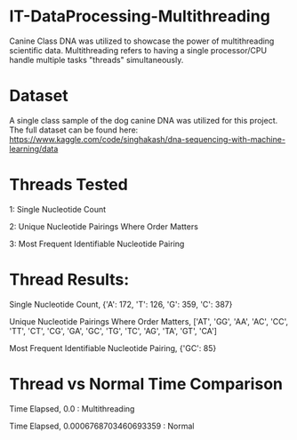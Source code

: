 # IT-DataProcessing-Multithreading

Canine Class DNA was utilized to showcase the power of multithreading scientific data.  Multithreading refers to having a single processor/CPU handle multiple tasks "threads" simultaneously.


# Dataset
A single class sample of the dog canine DNA was utilized for this project.  The full dataset can be found here: https://www.kaggle.com/code/singhakash/dna-sequencing-with-machine-learning/data


# Threads Tested
1: Single Nucleotide Count

2: Unique Nucleotide Pairings Where Order Matters

3: Most Frequent Identifiable Nucleotide Pairing


# Thread Results:
Single Nucleotide Count, {'A': 172, 'T': 126, 'G': 359, 'C': 387}

Unique Nucleotide Pairings Where Order Matters, ['AT', 'GG', 'AA', 'AC', 'CC', 'TT', 'CT', 'CG', 'GA', 'GC', 'TG', 'TC', 'AG', 'TA', 'GT', 'CA']

Most Frequent Identifiable Nucleotide Pairing, {'GC': 85}


# Thread vs Normal Time Comparison 
Time Elapsed, 0.0 : Multithreading

Time Elapsed, 0.0006768703460693359 : Normal
